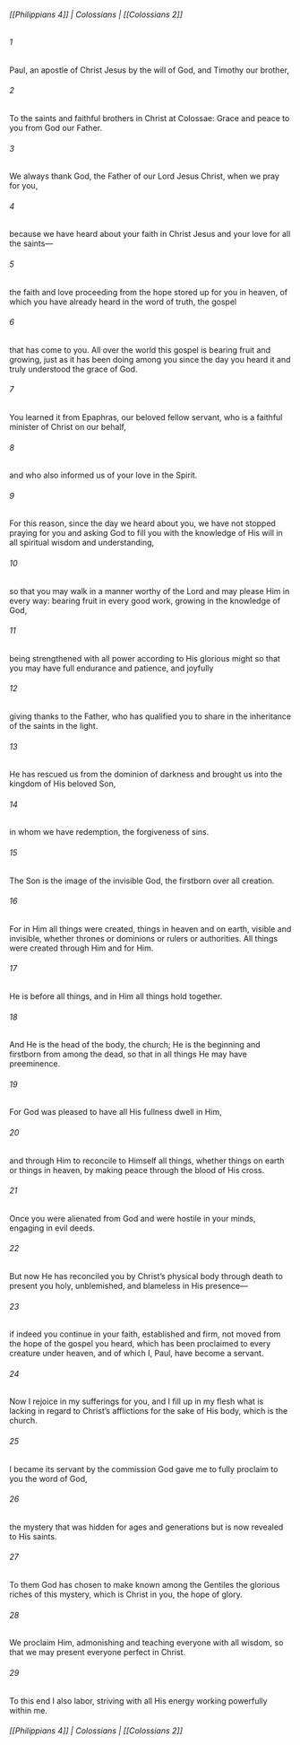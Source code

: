 ###### [[Philippians 4]] | Colossians | [[Colossians 2]]

###### 1
Paul, an apostle of Christ Jesus by the will of God, and Timothy our brother,
###### 2
To the saints and faithful brothers in Christ at Colossae: Grace and peace to you from God our Father.
###### 3
We always thank God, the Father of our Lord Jesus Christ, when we pray for you,
###### 4
because we have heard about your faith in Christ Jesus and your love for all the saints—
###### 5
the faith and love proceeding from the hope stored up for you in heaven, of which you have already heard in the word of truth, the gospel
###### 6
that has come to you. All over the world this gospel is bearing fruit and growing, just as it has been doing among you since the day you heard it and truly understood the grace of God.
###### 7
You learned it from Epaphras, our beloved fellow servant, who is a faithful minister of Christ on our behalf,
###### 8
and who also informed us of your love in the Spirit.
###### 9
For this reason, since the day we heard about you, we have not stopped praying for you and asking God to fill you with the knowledge of His will in all spiritual wisdom and understanding,
###### 10
so that you may walk in a manner worthy of the Lord and may please Him in every way: bearing fruit in every good work, growing in the knowledge of God,
###### 11
being strengthened with all power according to His glorious might so that you may have full endurance and patience, and joyfully
###### 12
giving thanks to the Father, who has qualified you to share in the inheritance of the saints in the light.
###### 13
He has rescued us from the dominion of darkness and brought us into the kingdom of His beloved Son,
###### 14
in whom we have redemption, the forgiveness of sins.
###### 15
The Son is the image of the invisible God, the firstborn over all creation.
###### 16
For in Him all things were created, things in heaven and on earth, visible and invisible, whether thrones or dominions or rulers or authorities. All things were created through Him and for Him.
###### 17
He is before all things, and in Him all things hold together.
###### 18
And He is the head of the body, the church; He is the beginning and firstborn from among the dead, so that in all things He may have preeminence.
###### 19
For God was pleased to have all His fullness dwell in Him,
###### 20
and through Him to reconcile to Himself all things, whether things on earth or things in heaven, by making peace through the blood of His cross.
###### 21
Once you were alienated from God and were hostile in your minds, engaging in evil deeds.
###### 22
But now He has reconciled you by Christ’s physical body through death to present you holy, unblemished, and blameless in His presence—
###### 23
if indeed you continue in your faith, established and firm, not moved from the hope of the gospel you heard, which has been proclaimed to every creature under heaven, and of which I, Paul, have become a servant.
###### 24
Now I rejoice in my sufferings for you, and I fill up in my flesh what is lacking in regard to Christ’s afflictions for the sake of His body, which is the church.
###### 25
I became its servant by the commission God gave me to fully proclaim to you the word of God,
###### 26
the mystery that was hidden for ages and generations but is now revealed to His saints.
###### 27
To them God has chosen to make known among the Gentiles the glorious riches of this mystery, which is Christ in you, the hope of glory.
###### 28
We proclaim Him, admonishing and teaching everyone with all wisdom, so that we may present everyone perfect in Christ.
###### 29
To this end I also labor, striving with all His energy working powerfully within me.

###### [[Philippians 4]] | Colossians | [[Colossians 2]]
